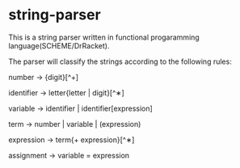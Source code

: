 # string-parser
This is a string parser written in functional progaramming language(SCHEME/DrRacket).

The parser will classify the strings according to the following rules:



number → {digit}[^+]

identifier → letter{letter | digit}[^∗]

variable → identifier | identifier[expression]

term → number | variable | (expression)

expression → term{+ expression}[^∗]

assignment → variable = expression

